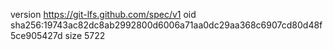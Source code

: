 version https://git-lfs.github.com/spec/v1
oid sha256:19743ac82dc8ab2992800d6006a71aa0dc29aa368c6907cd80d48f5ce905427d
size 5722
